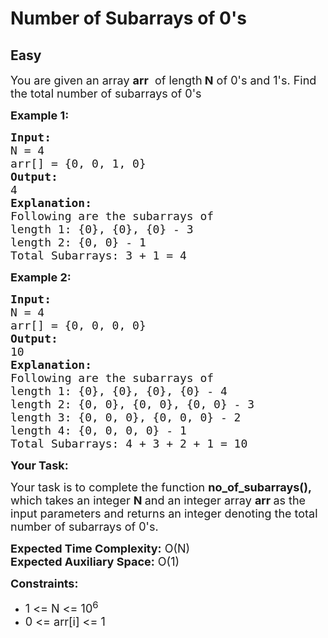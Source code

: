 # Number of Subarrays of 0's
## Easy
<div class="problems_problem_content__Xm_eO" bis_skin_checked="1"><p><span style="font-size:18px">You are given an array <strong>arr</strong>&nbsp; of length<strong> N</strong> of 0's and 1's. Find the total number of subarrays of 0's</span></p>

<p><span style="font-size:18px"><strong>Example 1:</strong></span></p>

<pre><span style="font-size:18px"><strong>Input:
</strong>N = 4</span>
<span style="font-size:18px">arr[] = {0, 0, 1, 0}</span>
<span style="font-size:18px"><strong>Output:</strong></span>
<span style="font-size:18px">4</span>
<span style="font-size:18px"><strong>Explanation:</strong></span>
<span style="font-size:18px">Following are the subarrays of</span>
<span style="font-size:18px">length 1: {0}, {0}, {0} - 3</span>
<span style="font-size:18px">length 2: {0, 0} - 1</span>
<span style="font-size:18px">Total Subarrays: 3 + 1 = 4</span></pre>

<p><strong><span style="font-size:18px">Example 2:</span></strong></p>

<pre><strong><span style="font-size:18px">Input:
</span></strong><span style="font-size:18px">N = 4</span>
<span style="font-size:18px">arr[] = {0, 0, 0, 0}</span>
<strong><span style="font-size:18px">Output:</span></strong>
<span style="font-size:18px">10</span>
<strong><span style="font-size:18px">Explanation:</span></strong>
<span style="font-size:18px">Following are the subarrays of</span>
<span style="font-size:18px">length 1: {0}, {0}, {0}, {0} - 4</span>
<span style="font-size:18px">length 2: {0, 0}, {0, 0}, {0, 0} - 3</span>
<span style="font-size:18px">length 3: {0, 0, 0}, {0, 0, 0} - 2</span>
<span style="font-size:18px">length 4: {0, 0, 0, 0} - 1</span>
<span style="font-size:18px">Total Subarrays: 4 + 3 + 2 + 1 = 10</span>
</pre>

<p><strong><span style="font-size:18px">Your Task:</span></strong></p>

<p><span style="font-size:18px">Your task is to complete the function <strong>no_of_subarrays(),</strong> which takes an integer <strong>N </strong>and an integer array <strong>arr </strong>as the input parameters&nbsp;and returns an integer denoting the total number of subarrays of 0's.</span></p>

<p><span style="font-size:18px"><strong>Expected Time Complexity:</strong>&nbsp;O(N)<br>
<strong>Expected Auxiliary Space:</strong>&nbsp;O(1)</span></p>

<p><strong><span style="font-size:18px">Constraints:</span></strong></p>

<ul>
	<li><span style="font-size:18px">1 &lt;= N &lt;= 10<sup>6</sup></span></li>
	<li><span style="font-size:18px">0 &lt;= arr[i] &lt;= 1</span></li>
</ul>
</div>